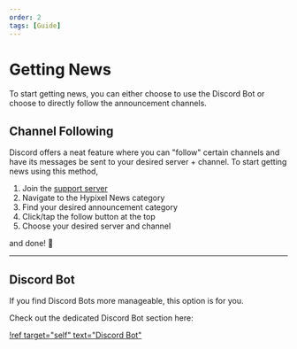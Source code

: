 ```yaml
---
order: 2
tags: [Guide]
---
```


# Getting News
To start getting news, you can either choose to use the Discord Bot or choose to directly follow the announcement channels.

## Channel Following
Discord offers a neat feature where you can "follow" certain channels and have its messages be sent to your desired server + channel. To start getting news using this method,
1. Join the [support server](https://discord.gg/d2kKwqcUsv)
2. Navigate to the Hypixel News category
3. Find your desired announcement category
4. Click/tap the follow button at the top
5. Choose your desired server and channel

and done! 🎉

---

## Discord Bot
If you find Discord Bots more manageable, this option is for you. 

Check out the dedicated Discord Bot section here:

[!ref target="self" text="Discord Bot"](../Bot/getting-started.md)